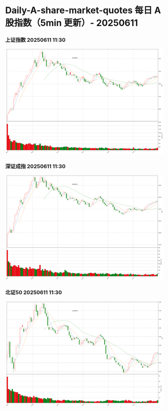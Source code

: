 
# Daily-A-share-market-quotes 每日 A 股指数（5min 更新）- 20250611

### 上证指数 20250611 11:30
![](./fig/2025/6/20250611-sh000001.png)

### 深证成指 20250611 11:30
![](./fig/2025/6/20250611-sz399001.png)

### 北证50 20250611 11:30
![](./fig/2025/6/20250611-bj899050.png)
